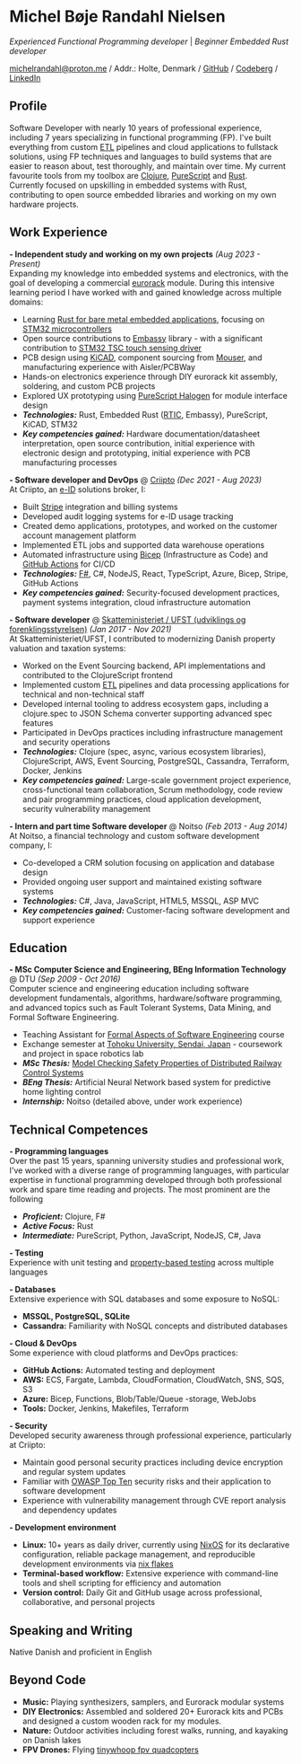 # Michel Bøje Randahl Nielsen

_Experienced Functional Programming developer_ | _Beginner Embedded Rust developer_

michelrandahl@proton.me / Addr.: Holte, Denmark / [GitHub](https://github.com/michelrandahl) / [Codeberg](https://codeberg.org/michelrandahl) / [LinkedIn](https://linkedin.com/in/michel-randahl)

## Profile
Software Developer with nearly 10 years of professional experience, including 7 years specializing in functional programming (FP). I've built everything from custom [ETL](https://en.wikipedia.org/wiki/Extract,_transform,_load) pipelines and cloud applications to fullstack solutions, using FP techniques and languages to build systems that are easier to reason about, test thoroughly, and maintain over time. My current favourite tools from my toolbox are [Clojure](https://clojure.org/), [PureScript](https://www.purescript.org/) and [Rust](https://www.rust-lang.org/).<br>
Currently focused on upskilling in embedded systems with Rust, contributing to open source embedded libraries and working on my own hardware projects.

## Work Experience
**- Independent study and working on my own projects** _(Aug 2023 - Present)_<br>
Expanding my knowledge into embedded systems and electronics, with the goal of developing a commercial [eurorack](https://en.wikipedia.org/wiki/Eurorack) module. During this intensive learning period I have worked with and gained knowledge across multiple domains:
- Learning [Rust for bare metal embedded applications](https://www.rust-lang.org/what/embedded), focusing on [STM32 microcontrollers](https://www.st.com/en/microcontrollers-microprocessors/stm32-32-bit-arm-cortex-mcus.html)
- Open source contributions to [Embassy](https://embassy.dev/) library - with a significant contribution to [STM32 TSC touch sensing driver](https://github.com/embassy-rs/embassy/tree/b5ab3276dce7322e33946e974770fa91b98124a4/embassy-stm32/src/tsc)
- PCB design using [KiCAD](https://www.kicad.org/), component sourcing from [Mouser](https://www.mouser.dk/), and manufacturing experience with Aisler/PCBWay
- Hands-on electronics experience through DIY eurorack kit assembly, soldering, and custom PCB projects
- Explored UX prototyping using [PureScript Halogen](https://purescript-halogen.github.io/purescript-halogen/) for module interface design
- **_Technologies:_** Rust, Embedded Rust ([RTIC](https://rtic.rs/2/book/en/), Embassy), PureScript, KiCAD, STM32
- **_Key competencies gained:_** Hardware documentation/datasheet interpretation, open source contribution, initial experience with electronic design and prototyping, initial experience with PCB manufacturing processes

**- Software developer and DevOps** @ [Criipto](https://criipto.com) _(Dec 2021 - Aug 2023)_<br>
At Criipto, an [e-ID](https://en.wikipedia.org/wiki/Electronic_identification) solutions broker, I:
- Built [Stripe](https://stripe.com/en-dk) integration and billing systems
- Developed audit logging systems for e-ID usage tracking
- Created demo applications, prototypes, and worked on the customer account management platform
- Implemented ETL jobs and supported data warehouse operations
- Automated infrastructure using [Bicep](https://learn.microsoft.com/en-us/azure/azure-resource-manager/bicep/overview?tabs=bicep) (Infrastructure as Code) and [GitHub Actions](https://docs.github.com/en/actions) for CI/CD
- **_Technologies:_** [F#](https://dotnet.microsoft.com/en-us/languages/fsharp), C#, NodeJS, React, TypeScript, Azure, Bicep, Stripe, GitHub Actions
- **_Key competencies gained:_** Security-focused development practices, payment systems integration, cloud infrastructure automation

**- Software developer** @ [Skatteministeriet / UFST (udviklings og forenklingsstyrelsen)](https://www.ufst.dk/) _(Jan 2017 - Nov 2021)_<br>
At Skatteministeriet/UFST, I contributed to modernizing Danish property valuation and taxation systems:
- Worked on the Event Sourcing backend, API implementations and contributed to the ClojureScript frontend
- Implemented custom [ETL](https://en.wikipedia.org/wiki/Extract,_transform,_load) pipelines and data processing applications for technical and non-technical staff
- Developed internal tooling to address ecosystem gaps, including a clojure.spec to JSON Schema converter supporting advanced spec features
- Participated in DevOps practices including infrastructure management and security operations
- **_Technologies:_** Clojure (spec, async, various ecosystem libraries), ClojureScript, AWS, Event Sourcing, PostgreSQL, Cassandra, Terraform, Docker, Jenkins
- **_Key competencies gained:_** Large-scale government project experience, cross-functional team collaboration, Scrum methodology, code review and pair programming practices, cloud application development, security vulnerability management

**- Intern and part time Software developer** @ Noitso _(Feb 2013 - Aug 2014)_<br>
At Noitso, a financial technology and custom software development company, I:
- Co-developed a CRM solution focusing on application and database design
- Provided ongoing user support and maintained existing software systems
- **_Technologies:_** C#, Java, JavaScript, HTML5, MSSQL, ASP MVC
- **_Key competencies gained:_** Customer-facing software development and support experience

## Education
**- MSc Computer Science and Engineering, BEng Information Technology** @ DTU _(Sep 2009 - Oct 2016)_<br>
Computer science and engineering education including software development fundamentals, algorithms, hardware/software programming, and advanced topics such as Fault Tolerant Systems, Data Mining, and Formal Software Engineering.
- Teaching Assistant for [Formal Aspects of Software Engineering](https://kurser.dtu.dk/course/02263) course
- Exchange semester at [Tohoku University, Sendai, Japan](https://www.eng.tohoku.ac.jp/english/) - coursework and project in space robotics lab
- **_MSc Thesis:_** [Model Checking Safety Properties of Distributed Railway Control Systems](http://www2.imm.dtu.dk/pubdb/edoc/imm6955.pdf)
- **_BEng Thesis:_** Artificial Neural Network based system for predictive home lighting control
- **_Internship:_** Noitso (detailed above, under work experience)

## Technical Competences
**- Programming languages**<br>
Over the past 15 years, spanning university studies and professional work, I've worked with a diverse range of programming languages, with particular expertise in functional programming developed through both professional work and spare time reading and projects. The most prominent are the following
- **_Proficient:_** Clojure, F#
- **_Active Focus:_** Rust
- **_Intermediate:_** PureScript, Python, JavaScript, NodeJS, C#, Java

**- Testing**<br>
Experience with unit testing and [property-based testing](https://en.wikipedia.org/wiki/Software_testing#Property_testing) across multiple languages

**- Databases**<br>
Extensive experience with SQL databases and some exposure to NoSQL:
- **MSSQL, PostgreSQL, SQLite**
- **Cassandra:** Familiarity with NoSQL concepts and distributed databases

**- Cloud & DevOps**<br>
Some experience with cloud platforms and DevOps practices:
- **GitHub Actions:** Automated testing and deployment
- **AWS:** ECS, Fargate, Lambda, CloudFormation, CloudWatch, SNS, SQS, S3
- **Azure:** Bicep, Functions, Blob/Table/Queue -storage, WebJobs
- **Tools:** Docker, Jenkins, Makefiles, Terraform

**- Security**<br>
Developed security awareness through professional experience, particularly at Criipto:
- Maintain good personal security practices including device encryption and regular system updates
- Familiar with [OWASP Top Ten](https://owasp.org/www-project-top-ten/) security risks and their application to software development
- Experience with vulnerability management through CVE report analysis and dependency updates

**- Development environment**
- **Linux:** 10+ years as daily driver, currently using [NixOS](https://nixos.org/) for its declarative configuration, reliable package management, and reproducible development environments via [nix flakes](https://nixos.wiki/wiki/Flakes)
- **Terminal-based workflow:** Extensive experience with command-line tools and shell scripting for efficiency and automation
- **Version control:** Daily Git and GitHub usage across professional, collaborative, and personal projects

## Speaking and Writing
Native Danish and proficient in English

## Beyond Code
- **Music:** Playing synthesizers, samplers, and Eurorack modular systems
- **DIY Electronics:** Assembled and soldered 20+ Eurorack kits and PCBs and designed a custom wooden rack for my modules.
- **Nature:** Outdoor activities including forest walks, running, and kayaking on Danish lakes
- **FPV Drones:** Flying [tinywhoop fpv quadcopters](https://en.everybodywiki.com/Tiny_Whoop)
